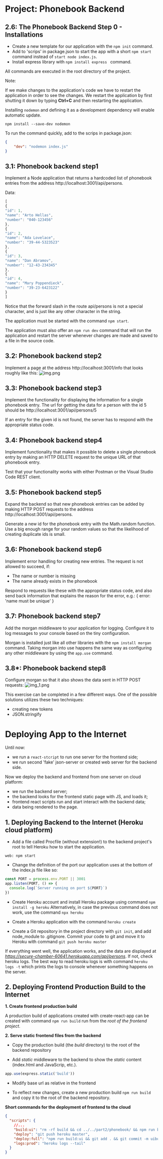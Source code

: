 # Project: Phonebook Backend

## 2.6: The Phonebook Backend Step 0 - Installations

- Create a new template for our application with the ```npm init``` command.
- Add to 'scrips' in package.json to start the app with a short ```npm start``` command instead of ```start node index.js```.
- Install express library with ```npm install express ``` command.

All commands are executed in the root directory of the project.

Note: 

If we make changes to the application's code we have to restart the application in order to see the changes. We restart the application by first shutting it down by typing **Ctrl+C** and then restarting the application.

Installing ```nodemon``` and defining it as a development dependency will enable automatic update.

```shell
npm install --save-dev nodemon
```

To run the command  quickly, add to the scrips in package.json:
```json
{
    "dev": "nodemon index.js"
}
```
## 3.1: Phonebook backend step1

Implement a Node application that returns a hardcoded list of phonebook entries from the address http://localhost:3001/api/persons.

Data:
```js
[
{
"id": 1,
"name": "Arto Hellas",
"number": "040-123456"
},
{
"id": 2,
"name": "Ada Lovelace",
"number": "39-44-5323523"
},
{
"id": 3,
"name": "Dan Abramov",
"number": "12-43-234345"
},
{
"id": 4,
"name": "Mary Poppendieck",
"number": "39-23-6423122"
}
]
```
Notice that the forward slash in the route api/persons is not a special character, and is just like any other character in the string.

The application must be started with the command ```npm start```.

The application must also offer an ```npm run dev``` command that will run the application and restart the server whenever changes are made and saved to a file in the source code.

## 3.2: Phonebook backend step2

Implement a page at the address http://localhost:3001/info that looks roughly like this:
![img.png](img/img.png)

## 3.3: Phonebook backend step3

Implement the functionality for displaying the information for a single phonebook entry. The url for getting the data for a person with the id 5 should be http://localhost:3001/api/persons/5

If an entry for the given id is not found, the server has to respond with the appropriate status code.

## 3.4: Phonebook backend step4

Implement functionality that makes it possible to delete a single phonebook entry by making an HTTP DELETE request to the unique URL of that phonebook entry.

Test that your functionality works with either Postman or the Visual Studio Code REST client.

## 3.5: Phonebook backend step5

Expand the backend so that new phonebook entries can be added by making HTTP POST requests to the address http://localhost:3001/api/persons.

Generate a new id for the phonebook entry with the Math.random function. Use a big enough range for your random values so that the likelihood of creating duplicate ids is small.

## 3.6: Phonebook backend step6

Implement error handling for creating new entries. The request is not allowed to succeed, if:

- The name or number is missing
- The name already exists in the phonebook

Respond to requests like these with the appropriate status code, and also send back information that explains the reason for the error, e.g.: { error: 'name must be unique' }

## 3.7: Phonebook backend step7
Add the morgan middleware to your application for logging. Configure it to log messages to your console based on the tiny configuration.

Morgan is installed just like all other libraries with the ```npm install morgan``` command. Taking morgan into use happens the same way as configuring any other middleware by using the ```app.use``` command.

## 3.8*: Phonebook backend step8

Configure morgan so that it also shows the data sent in HTTP POST requests:
![img_1.png](img/img_1.png)

This exercise can be completed in a few different ways. One of the possible solutions utilizes these two techniques:

- creating new tokens
- JSON.stringify

# Deploying App to the Internet 

Until now:

- we run a ```react-stcript``` to run one server for the frontend side;
- we run second 'fake' json-server or created web server for the backend side.

Now we deploy the backend and frontend from one server on cloud platform:

- we run the backend server;
- the backend looks for the frontend static page with JS, and loads it; 
- frontend react scripts run and start interact with the backend data;
- data being rendered to the page. 

## 1. Deploying Backend to the Internet (Heroku cloud platform)

- Add a file called Procfile (without extension!) to the backend project's root to tell Heroku how to start the application.
```shell
web: npm start
```
- Change the definition of the port our application uses at the bottom of the index.js file like so:
```js
const PORT = process.env.PORT || 3001
app.listen(PORT, () => {
  console.log(`Server running on port ${PORT}`)
})
```
- Create Heroku account and install Heroku package using command ```npm install -g heroku``` Alternatively, in case the previous command does not work, use the command ```npx heroku```

- Create a Heroku application with the command ```heroku create```

- Create a Git repository in the project directory with ```git init```, and add node_module to .gitignore. Commit your code to git and move it to Heroku with command ```git push heroku master```

If everything went well, the application works, and the data are displayed at *https://secure-chamber-60641.herokuapp.com/api/persons*. If not, check heroku logs. The best way to read heroku logs is with command ```heroku logs -t``` which prints the logs to console whenever something happens on the server.

## 2. Deploying Frontend Production Build to the Internet

**1. Create frontend production build**

A production build of applications created with create-react-app can be created with command ```npm run build``` run from the *root of the frontend project*.

**2. Serve static frontend files from the backend**

- Copy the production build (the *build* directory) to the root of the backend repository

- Add *static* middleware to the backend to show the *static* content (index.html and JavaScrip, etc.).
```js
app.use(express.static('build'))
```
- Modify base url as relative in the frontend

- To reflect new changes, create a new production build ```npm run build``` and copy it to the root of the backend repository.

**Short commands for the deployment of frontend to the cloud**
```json
{
  "scripts": {
    //...
    "build:ui": "rm -rf build && cd ../../part2/phonebook/ && npm run build && cp -r build ../../part3/phonebook_backend",
    "deploy": "git push heroku master",
    "deploy:full": "npm run build:ui && git add . && git commit -m uibuild && git push && npm run deploy",    
    "logs:prod": "heroku logs --tail"
  }
}
```